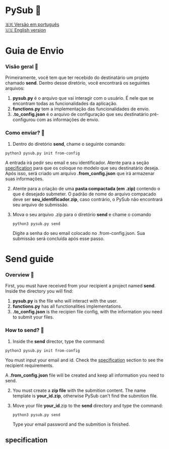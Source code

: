 # PySub 📨

[🇧🇷 Versão em português](#Guia-de-envio)  
[🇺🇸 English version](#Send-guide)

# Guia de Envio

### Visão geral 👀
Primeiramente, você tem que ter recebido do destinatário um projeto chamado **send**. Dentro desse diretório, você encontrará os seguintes arquivos:

1.   **pysub.py** é o arquivo que vai interagir com o usuário. É nele que se encontram todas as funcionalidades da aplicação.
2. **functions.py** tem a implementação das funcionalidades de envio.
3. **.to_config.json** é o arquivo de configuração que seu destinatário pré-configurou com as informações de envio.

### Como enviar?  📨
1.  Dentro do diretório **send**, chame o seguinte comando:
```
python3 pysub.py init from-config
```
A entrada irá pedir seu email e seu identificador. Atente para a seção [specification](#specification) para que os coloque no modelo que seu destinatário deseja.
Após isso, será criado um arquivo **.from_config.json** que irá armazenar suas informações.

2.  Atente para a criação de uma **pasta compactada (em .zip)** contendo o que é desejado submeter. O padrão de nome do arquivo compacado deve ser **seu_identificador.zip**, caso contrário, o PySub não encontrará seu arquivo de submissão.

3. Mova o seu arquivo .zip para o diretório **send** e chame o comando
   ```
   python3 pysub.py send
   ```
   Digite a senha do seu email colocado no .from-config.json. Sua submissão será concluída após esse passo.
   
   
# Send guide

### Overview 👀
First, you must have received from your recipient a project named **send**. Inside the directory you will find:

1.   **pysub.py** is the file who will interact with the user.
2. **functions.py** has all functionalities implementations.
3. **.to_config.json** is the recipien file config, with the information you need to submit your files.

### How to send? 📨
1.  Inside the **send** director, type the command:
```
python3 pysub.py init from-config
```
You must input your email and id. Check the [specification](#specification) section to see the recipient requirements.

A **.from_config.json** file will be created and keep all information you need to send.

2.  You must create a **zip file** with the submition content. The name template is **your_id.zip**, otherwise PySub can't find the submition file.

3. Move your file **your_id**.zip to the **send** directory and type the command:
   ```
   python3 pysub.py send
   ```
   Type your email password and the submition is finished. 

## specification
